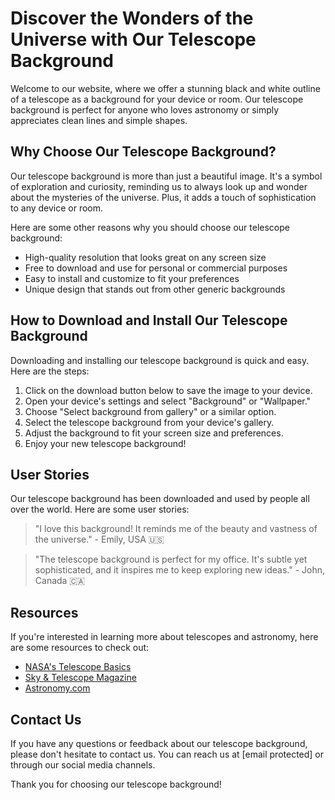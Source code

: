 <!--font:Exo 2-->

# Discover the Wonders of the Universe with Our Telescope Background

Welcome to our website, where we offer a stunning black and white outline of a telescope as a background for your device or room. Our telescope background is perfect for anyone who loves astronomy or simply appreciates clean lines and simple shapes.

## Why Choose Our Telescope Background?

Our telescope background is more than just a beautiful image. It's a symbol of exploration and curiosity, reminding us to always look up and wonder about the mysteries of the universe. Plus, it adds a touch of sophistication to any device or room.

Here are some other reasons why you should choose our telescope background:

- High-quality resolution that looks great on any screen size
- Free to download and use for personal or commercial purposes
- Easy to install and customize to fit your preferences
- Unique design that stands out from other generic backgrounds

## How to Download and Install Our Telescope Background

Downloading and installing our telescope background is quick and easy. Here are the steps:

1. Click on the download button below to save the image to your device.
2. Open your device's settings and select "Background" or "Wallpaper."
3. Choose "Select background from gallery" or a similar option.
4. Select the telescope background from your device's gallery.
5. Adjust the background to fit your screen size and preferences.
6. Enjoy your new telescope background!

## User Stories

Our telescope background has been downloaded and used by people all over the world. Here are some user stories:

> "I love this background! It reminds me of the beauty and vastness of the universe." - Emily, USA 🇺🇸

> "The telescope background is perfect for my office. It's subtle yet sophisticated, and it inspires me to keep exploring new ideas." - John, Canada 🇨🇦

## Resources

If you're interested in learning more about telescopes and astronomy, here are some resources to check out:

- [NASA's Telescope Basics](#)
- [Sky & Telescope Magazine](#)
- [Astronomy.com](#)

## Contact Us

If you have any questions or feedback about our telescope background, please don't hesitate to contact us. You can reach us at [email protected] or through our social media channels.

Thank you for choosing our telescope background!

<!--

Write me content for website with wallpaper which alt text is:

"A black and white outline of a telescope, with clean lines and simple shapes that highlight the intricate mechanics of the instrument."

The name/title of the page should not be 1:1 copy of the alt text but rather a real content of the website which is using this wallpaper.

- Use markdown format 
- Start with heading
- Heading should be short and concise
- The content should look like a real website 
- The website should not be about the wallpaper, wallpaper is just a related background
- Heading should be contain work "wallpaper" or "background"
- Include real sections like references, contact, user stories, etc. use things relevant to the page purpose.
- Feel free to use structure like headings, bullets, numbering, blockquotes, paragraphs, horizontal lines, etc.
- You can use formatting like bold or _italic_
- You can include UTF-8 emojis
- Links should be only #hash anchors (and you can refer to the document itself)
- Do not include images


---


# Explore the Cosmos with Our Telescope Wallpaper Background

Welcome to our website, where we offer a stunning black and white outline of a telescope as a wallpaper background. Our wallpaper is perfect for anyone who loves astronomy or simply appreciates clean lines and simple shapes.

## Why Choose Our Telescope Wallpaper Background?

Our telescope wallpaper background is more than just a beautiful image. It's a symbol of exploration and curiosity, reminding us to always look up and wonder about the mysteries of the universe. Plus, it adds a touch of sophistication to any device or room.

Here are some other reasons why you should choose our telescope wallpaper background:

- High-quality resolution that looks great on any screen size
- Free to download and use for personal or commercial purposes
- Easy to install and customize to fit your preferences
- Unique design that stands out from other generic wallpapers

## How to Download and Install Our Telescope Wallpaper Background

Downloading and installing our telescope wallpaper background is quick and easy. Here are the steps:

1. Click on the download button below to save the image to your device.
2. Open your device's settings and select "Wallpaper."
3. Choose "Select wallpaper from gallery" or a similar option.
4. Select the telescope wallpaper from your device's gallery.
5. Adjust the wallpaper to fit your screen size and preferences.
6. Enjoy your new telescope wallpaper background!

## User Stories

Our telescope wallpaper background has been downloaded and used by people all over the world. Here are some user stories:

> "I love this wallpaper! It's so unique and reminds me of my childhood dream of becoming an astronaut." - Emily, USA 🇺🇸

> "The telescope wallpaper is perfect for my office. It's subtle yet sophisticated, and it inspires me to keep exploring new ideas." - John, Canada 🇨🇦

## References

If you're interested in learning more about telescopes and astronomy, here are some resources to check out:

- [NASA's Telescope Basics](#)
- [Sky & Telescope Magazine](#)
- [Astronomy.com](#)

## Contact Us

If you have any questions or feedback about our telescope wallpaper background, please don't hesitate to contact us. You can reach us at [email protected] or through our social media channels.

Thank you for choosing our telescope wallpaper background!


---


Heading should not include word "wallpaper". The website should not be about the wallpaper itself, wallpaper is just a related background, rewrite whole content.


---


# Discover the Wonders of the Universe with Our Telescope Background

Welcome to our website, where we offer a stunning black and white outline of a telescope as a background for your device or room. Our telescope background is perfect for anyone who loves astronomy or simply appreciates clean lines and simple shapes.

## Why Choose Our Telescope Background?

Our telescope background is more than just a beautiful image. It's a symbol of exploration and curiosity, reminding us to always look up and wonder about the mysteries of the universe. Plus, it adds a touch of sophistication to any device or room.

Here are some other reasons why you should choose our telescope background:

- High-quality resolution that looks great on any screen size
- Free to download and use for personal or commercial purposes
- Easy to install and customize to fit your preferences
- Unique design that stands out from other generic backgrounds

## How to Download and Install Our Telescope Background

Downloading and installing our telescope background is quick and easy. Here are the steps:

1. Click on the download button below to save the image to your device.
2. Open your device's settings and select "Background" or "Wallpaper."
3. Choose "Select background from gallery" or a similar option.
4. Select the telescope background from your device's gallery.
5. Adjust the background to fit your screen size and preferences.
6. Enjoy your new telescope background!

## User Stories

Our telescope background has been downloaded and used by people all over the world. Here are some user stories:

> "I love this background! It reminds me of the beauty and vastness of the universe." - Emily, USA 🇺🇸

> "The telescope background is perfect for my office. It's subtle yet sophisticated, and it inspires me to keep exploring new ideas." - John, Canada 🇨🇦

## Resources

If you're interested in learning more about telescopes and astronomy, here are some resources to check out:

- [NASA's Telescope Basics](#)
- [Sky & Telescope Magazine](#)
- [Astronomy.com](#)

## Contact Us

If you have any questions or feedback about our telescope background, please don't hesitate to contact us. You can reach us at [email protected] or through our social media channels.

Thank you for choosing our telescope background!

-->
